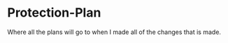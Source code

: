 Protection-Plan
===============

Where all the plans will go to when I made all of the changes that is made.
